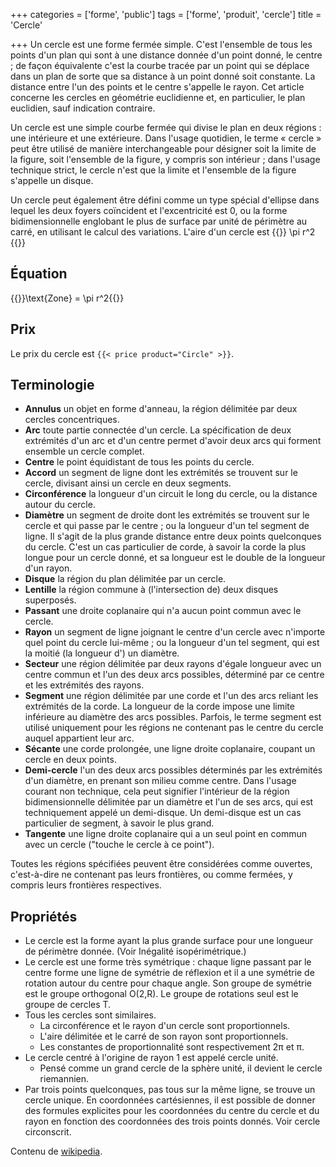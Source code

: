 +++
categories = ['forme', 'public']
tags = ['forme', 'produit', 'cercle']
title = 'Cercle'

+++
Un cercle est une forme fermée simple. C'est l'ensemble de tous les points d'un plan qui sont à une distance donnée d'un point donné, le centre ; de façon équivalente c'est la courbe tracée par un point qui se déplace dans un plan de sorte que sa distance à un point donné soit constante. La distance entre l'un des points et le centre s'appelle le rayon. Cet article concerne les cercles en géométrie euclidienne et, en particulier, le plan euclidien, sauf indication contraire.
<!--plus-->
Un cercle est une simple courbe fermée qui divise le plan en deux régions : une intérieure et une extérieure. Dans l'usage quotidien, le terme « cercle » peut être utilisé de manière interchangeable pour désigner soit la limite de la figure, soit l'ensemble de la figure, y compris son intérieur ; dans l'usage technique strict, le cercle n'est que la limite et l'ensemble de la figure s'appelle un disque.

Un cercle peut également être défini comme un type spécial d'ellipse dans lequel les deux foyers coïncident et l'excentricité est 0, ou la forme bidimensionnelle englobant le plus de surface par unité de périmètre au carré, en utilisant le calcul des variations. L'aire d'un cercle est {{<latex display="false">}} \pi r^2 {{</latex>}}

Équation
--------

{{<latex>}}\text{Zone} = \pi r^2{{</latex>}}

## Prix

Le prix du cercle est `{{< price product="Circle" >}}`.

## Terminologie

* **Annulus** un objet en forme d'anneau, la région délimitée par deux cercles concentriques.
* **Arc** toute partie connectée d'un cercle. La spécification de deux extrémités d'un arc et d'un centre permet d'avoir deux arcs qui forment ensemble un cercle complet.
* **Centre** le point équidistant de tous les points du cercle.
* **Accord** un segment de ligne dont les extrémités se trouvent sur le cercle, divisant ainsi un cercle en deux segments.
* **Circonférence** la longueur d'un circuit le long du cercle, ou la distance autour du cercle.
* **Diamètre** un segment de droite dont les extrémités se trouvent sur le cercle et qui passe par le centre ; ou la longueur d'un tel segment de ligne. Il s'agit de la plus grande distance entre deux points quelconques du cercle. C'est un cas particulier de corde, à savoir la corde la plus longue pour un cercle donné, et sa longueur est le double de la longueur d'un rayon.
* **Disque** la région du plan délimitée par un cercle.
* **Lentille** la région commune à (l'intersection de) deux disques superposés.
* **Passant** une droite coplanaire qui n'a aucun point commun avec le cercle.
* **Rayon** un segment de ligne joignant le centre d'un cercle avec n'importe quel point du cercle lui-même ; ou la longueur d'un tel segment, qui est la moitié (la longueur d') un diamètre.
* **Secteur** une région délimitée par deux rayons d'égale longueur avec un centre commun et l'un des deux arcs possibles, déterminé par ce centre et les extrémités des rayons.
* **Segment** une région délimitée par une corde et l'un des arcs reliant les extrémités de la corde. La longueur de la corde impose une limite inférieure au diamètre des arcs possibles. Parfois, le terme segment est utilisé uniquement pour les régions ne contenant pas le centre du cercle auquel appartient leur arc.
* **Sécante** une corde prolongée, une ligne droite coplanaire, coupant un cercle en deux points.
* **Demi-cercle** l'un des deux arcs possibles déterminés par les extrémités d'un diamètre, en prenant son milieu comme centre. Dans l'usage courant non technique, cela peut signifier l'intérieur de la région bidimensionnelle délimitée par un diamètre et l'un de ses arcs, qui est techniquement appelé un demi-disque. Un demi-disque est un cas particulier de segment, à savoir le plus grand.
* **Tangente** une ligne droite coplanaire qui a un seul point en commun avec un cercle ("touche le cercle à ce point").

Toutes les régions spécifiées peuvent être considérées comme ouvertes, c'est-à-dire ne contenant pas leurs frontières, ou comme fermées, y compris leurs frontières respectives.

## Propriétés

* Le cercle est la forme ayant la plus grande surface pour une longueur de périmètre donnée. (Voir Inégalité isopérimétrique.)
* Le cercle est une forme très symétrique : chaque ligne passant par le centre forme une ligne de symétrie de réflexion et il a une symétrie de rotation autour du centre pour chaque angle. Son groupe de symétrie est le groupe orthogonal O(2,R). Le groupe de rotations seul est le groupe de cercles T.
* Tous les cercles sont similaires.
    * La circonférence et le rayon d'un cercle sont proportionnels.
    * L'aire délimitée et le carré de son rayon sont proportionnels.
    * Les constantes de proportionnalité sont respectivement 2π et π.
* Le cercle centré à l'origine de rayon 1 est appelé cercle unité.
    * Pensé comme un grand cercle de la sphère unité, il devient le cercle riemannien.
* Par trois points quelconques, pas tous sur la même ligne, se trouve un cercle unique. En coordonnées cartésiennes, il est possible de donner des formules explicites pour les coordonnées du centre du cercle et du rayon en fonction des coordonnées des trois points donnés. Voir cercle circonscrit.

Contenu de [wikipedia](https://en.wikipedia.org/wiki/Circle).